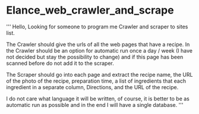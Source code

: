 # Elance_web_crawler_and_scrape


'''
Hello,
Looking for someone to program me Crawler and scraper to sites list.

The Crawler should give the urls of all the web pages that have a recipe.
In the Crawler should be an option for automatic run once a day / week (I have not decided but stay the possibility to change) and if this page has been scanned before do not add it to the scraper.

The Scraper should go into each page and extract the recipe name, the URL of the photo of the recipe, preparation time, a list of ingredients that each ingredient in a separate column, Directions, and the URL of the recipe.

I do not care what language it will be written, of course, it is better to be as automatic run as possible and in the end I will have a single database.
'''
